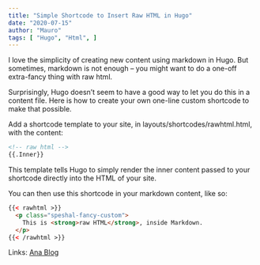```yaml
---
title: "Simple Shortcode to Insert Raw HTML in Hugo"
date: "2020-07-15"
author: "Mauro"
tags: [ "Hugo", "Html", ]
---
```


I love the simplicity of creating new content using markdown in Hugo. But sometimes, markdown is not enough – you might want to do a one-off extra-fancy thing with raw html.

Surprisingly, Hugo doesn’t seem to have a good way to let you do this in a content file. Here is how to create your own one-line custom shortcode to make that possible.

Add a shortcode template to your site, in layouts/shortcodes/rawhtml.html, with the content:
```html
<!-- raw html -->
{{.Inner}}
```

This template tells Hugo to simply render the inner content passed to your shortcode directly into the HTML of your site.

You can then use this shortcode in your markdown content, like so:
```html
{{< rawhtml >}}
  <p class="speshal-fancy-custom">
    This is <strong>raw HTML</strong>, inside Markdown.
  </p>
{{< /rawhtml >}}
```

Links: [Ana Blog](https://anaulin.org/blog/hugo-raw-html-shortcode/)
